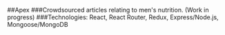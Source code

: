 ##Apex
###Crowdsourced articles relating to men's nutrition. (Work in progress)
###Technologies:
React, React Router, Redux, Express/Node.js, Mongoose/MongoDB
